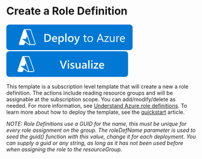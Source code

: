 # Create a Role Definition

[![Deploy To Azure](https://raw.githubusercontent.com/Azure/azure-quickstart-templates/master/1-CONTRIBUTION-GUIDE/images/deploytoazure.svg?sanitize=true)](https://portal.azure.com/#create/Microsoft.Template/uri/https%3A%2F%2Fraw.githubusercontent.com%2FPrezSeah%2Fgalleryres%2Fmain%2Fresource-template-automation%2Fsubscription-deployments%2Fcreate-role-def%2Fazuredeploy.json)
[![Visualize](https://raw.githubusercontent.com/Azure/azure-quickstart-templates/master/1-CONTRIBUTION-GUIDE/images/visualizebutton.svg?sanitize=true)](http://armviz.io/#/?load=/https%3A%2F%2Fraw.githubusercontent.com%2FPrezSeah%2Fgalleryres%2Fmain%2Fresource-template-automation%2Fsubscription-deployments%2Fcreate-role-def%2Fazuredeploy.json)   

This template is a subscription level template that will create a new a role definition. The actions include reading resource groups and will be assignable at the subscription scope. You can add/modify/delete as needed. For more information, see [Understand Azure role definitions](https://docs.microsoft.com/azure/role-based-access-control/role-definitions). To learn more about how to deploy the template, see the [quickstart](https://docs.microsoft.com/azure/role-based-access-control/custom-roles-template) article.

*NOTE: Role Definitions use a GUID for the name, this must be unique for every role assignment on the group. The roleDefName parameter is used to seed the guid() function with this value, change it for each deployment. You can supply a guid or any string, as long as it has not been used before when assigning the role to the resourceGroup.*
